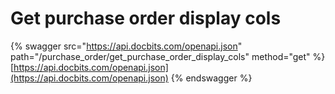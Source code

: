 # Get purchase order display cols

{% swagger src="https://api.docbits.com/openapi.json" path="/purchase_order/get_purchase_order_display_cols" method="get" %}
[https://api.docbits.com/openapi.json](https://api.docbits.com/openapi.json)
{% endswagger %}

